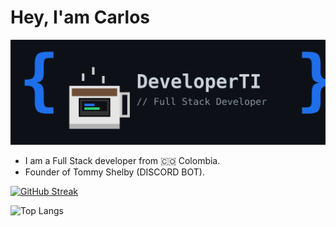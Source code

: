 
# Hey, I'am Carlos

![Logo](https://github.com/DeveloperTI0001/DeveloperTI0001/blob/main/banner.png)

* I am a Full Stack developer from 🇨🇴 Colombia.
* Founder of Tommy Shelby (DISCORD BOT).

[![GitHub Streak](https://github-readme-streak-stats.herokuapp.com?user=DeveloperTI0001&theme=shadow-red&hide_border=true)](https://git.io/streak-stats)

![Top Langs](https://github-readme-stats.vercel.app/api/top-langs/?username=anuraghazra&hide_progress=false)

